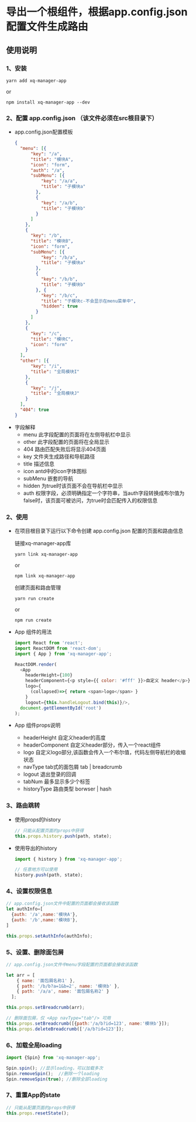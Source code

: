 # 导出一个根组件，根据app.config.json配置文件生成路由

## 使用说明
### 1、安装
```node
yarn add xq-manager-app
```
or
```node
npm install xq-manager-app --dev
```

### 2、配置 app.config.json （该文件必须在src根目录下）
* app.config.json配置模板
  ```json
  {
    "menu": [{
        "key": "/a",
        "title": "模块A",
        "icon": "form",
        "auth": "/a",
        "subMenu": [{
            "key": "/a/a",
            "title": "子模块a"
          },
          {
            "key": "/a/b",
            "title": "子模块b"
          }
        ]
      },
      {
        "key": "/b",
        "title": "模块B",
        "icon": "form",
        "subMenu": [{
            "key": "/b/a",
            "title": "子模块a"
          },
          {
            "key": "/b/b",
            "title": "子模块b"
          }, {
            "key": "/b/c",
            "title": "子模块c-不会显示在menu菜单中",
            "hidden": true
          }
        ]
      },
      {
        "key": "/c",
        "title": "模块C",
        "icon": "form"
      }
    ],
    "other": [{
        "key": "/i",
        "title": "全局模块I"
      },
      {
        "key": "/j",
        "title": "全局模块J"
      }
    ],
    "404": true
  }
  ```
* 字段解释
  * menu 此字段配置的页面将在左侧导航栏中显示
  * other 此字段配置的页面将在全局显示
  * 404 路由匹配失败后将显示404页面
  * key 文件夹生成路径和导航路径
  * title 描述信息
  * icon antd中的icon字体图标
  * subMenu 嵌套的导航
  * hidden 为true时该页面不会在导航栏中显示
  * auth 权限字段，必须明确指定一个字符串，当auth字段转换成布尔值为false时，该页面可被访问，为true时会匹配传入的权限信息


### 2、使用
* 在项目根目录下运行以下命令创建 app.config.json 配置的页面和路由信息
  
  链接xq-manager-app库
  ```node
  yarn link xq-manager-app
  ```
  or

  ```node
  npm link xq-manager-app
  ```

  创建页面和路由管理
  ```node
  yarn run create
  ```
  or

  ```node
  npm run create
  ```
* App 组件的用法

  ```js
  import React from 'react';
  import ReactDOM from 'react-dom';
  import { App } from 'xq-manager-app';

  ReactDOM.render(
    <App
      headerHeight={100}
      headerComponent={<p style={{ color: '#fff' }}>自定义 header</p>}
      logo={
        (collapsed)=>{ return <span>logo</span> }
      } 
      logout={this.handleLogout.bind(this)}/>,
    document.getElementById('root')
  );
  ```

* App 组件props说明
  * headerHeight 自定义header的高度
  * headerComponent 自定义header部分，传入一个react组件
  * logo 自定义logo部分,该函数会传入一个布尔值，代码左侧导航栏的收缩状态
  * navType tab式的面包屑 tab | breadcrumb
  * logout 退出登录的回调
  * tabNum 最多显示多少个标签
  * historyType 路由类型 borwser | hash

### 3、路由跳转
* 使用props的history

  ```js
  // 只能从配置页面的props中获得
  this.props.history.push(path, state);
  ```
  
* 使用导出的history

  ```js
  import { history } from 'xq-manager-app';

  // 任意地方可以使用
  history.push(path, state);
  ```

### 4、设置权限信息
  ```js
  // app.config.json文件中配置的页面都会接收该函数
  let authInfo=[
    {auth: '/a',name:'模块A'},
    {auth: '/b',name:'模块B'},
  ]

  this.props.setAuthInfo(authInfo);
  ```


### 5、设置、删除面包屑
  ```js
  // app.config.json文件中menu字段配置的页面都会接收该函数
  
  let arr = [
      { name: '面包屑名称1' },
      { path: '/b/b?a=1&b=2', name: '模块b' },
      { path: '/a/a', name: '面包屑名称2' }
    ];

  this.props.setBreadcrumb(arr);

  // 删除面包屑，仅 <App navType="tab"/> 可用
  this.props.setBreadcrumb([{path:'/a/b?id=123', name:'模块b'}]);
  this.props.deleteBreadcrumb(['/a/b?id=123']);
  ```

### 6、加载全局loading
```js
import {Spin} from 'xq-manager-app';

Spin.spin(); //显示loading，可以加载多次
Spin.removeSpin();  //删除一个loading
Spin.removeSpin(true); //删除全部loading
```

### 7、重置App的state
```js
// 只能从配置页面的props中获得
this.props.resetState();
```